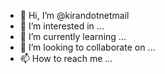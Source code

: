 - 👋 Hi, I’m @kirandotnetmail
- 👀 I’m interested in ...
- 🌱 I’m currently learning ...
- 💞️ I’m looking to collaborate on ...
- 📫 How to reach me ...

<!---
kirandotnetmail/kirandotnetmail is a ✨ special ✨ repository because its `README.md` (this file) appears on your GitHub profile.
You can click the Preview link to take a look at your changes.
--->
